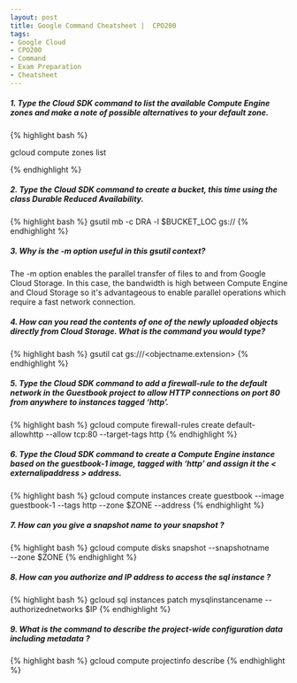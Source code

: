 ```yaml
---
layout: post
title: Google Command Cheatsheet |  CPO200
tags:
- Google Cloud
- CPO200
- Command 
- Exam Preparation
- Cheatsheet
---
```



##### 1. Type the Cloud SDK command to list the available Compute Engine zones and make a note of possible alternatives to your default zone. 

{% highlight bash %}

gcloud compute zones list 

{% endhighlight %}

##### 2. Type the Cloud SDK command to create a bucket, this time using the class Durable Reduced Availability.

{% highlight bash %}
gsutil mb -c DRA -l $BUCKET_LOC gs://<dratestbucket>
{% endhighlight %}

##### 3. Why is the -m option useful in this gsutil context?

The -m option enables the parallel transfer of files to and from Google Cloud Storage. In this case, the bandwidth is high between Compute Engine and Cloud Storage so it's advantageous to enable parallel operations which require a fast network connection.

##### 4. How can you read the contents of one of the newly uploaded objects directly from Cloud Storage. What is the command you would type?

{% highlight bash %}
gsutil cat gs://<dratestbucket>/<objectname.extension>
{% endhighlight %}

##### 5. Type the Cloud SDK command to add a firewall-rule to the default network in the Guestbook project to allow HTTP connections on port 80 from anywhere to instances tagged ‘http’.

{% highlight bash %}
gcloud compute firewall-rules create default-allowhttp --allow tcp:80 --target-tags http
{% endhighlight %}

##### 6. Type the Cloud SDK command to create a Compute Engine instance based on the guestbook-1 image, tagged with ‘http’ and assign it the < externalipaddress > address.

{% highlight bash %}
gcloud compute instances create guestbook --image guestbook-1 --tags http --zone $ZONE --address <externalipaddress>
{% endhighlight %}

##### 7. How can you give a snapshot name to your snapshot ?

{% highlight bash %}
gcloud compute disks snapshot <diskname> --snapshotname <snapshotname> \
--zone $ZONE
{% endhighlight %}

##### 8. How can you authorize and IP address to access the sql instance ?

{% highlight bash %}
gcloud sql instances patch mysqlinstancename --authorizednetworks $IP
{% endhighlight %}

##### 9. What is the command to describe the project-wide configuration data including metadata ?

{% highlight bash %}
gcloud compute projectinfo describe
{% endhighlight %}


